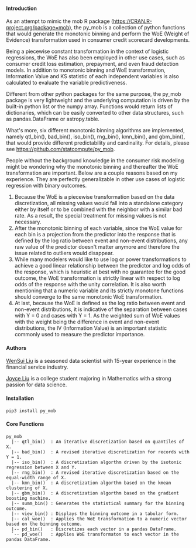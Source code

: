 #### Introduction

As an attempt to mimic the mob R package (https://CRAN.R-project.org/package=mob), the py\_mob is a collection of python functions that would generate the monotonic binning and perform the WoE (Weight of Evidence) transformation used in consumer credit scorecard developments. 

Being a piecewise constant transformation in the context of logistic regressions, the WoE has also been employed in other use cases, such as consumer credit loss estimation, prepayment, and even fraud detection models. In addition to monotonic binning and WoE transformation, Information Value and KS statistic of each independent variables is also calculated to evaluate the variable predictiveness. 

Different from other python packages for the same purpose, the py\_mob package is very lightweight and the underlying computation is driven by the built-in python list or the numpy array. Functions would return lists of dictionaries, which can be easily converted to other data structures, such as pandas.DataFrame or astropy.table. 

What's more, six different monotonic binning algorithms are implemented, namely qtl\_bin(), bad\_bin(), iso\_bin(), rng\_bin(), kmn\_bin(), and gbm\_bin(), that would provide different predictability and cardinality. For details, please see https://github.com/statcompute/py_mob.

People without the background knowledge in the consumer risk modeling might be wondering why the monotonic binning and thereafter the WoE transformation are important. Below are a couple reasons based on my experience. They are perfectly generalizable in other use cases of logistic regression with binary outcomes. 
1. Because the WoE is a piecewise transformation based on the data discretization, all missing values would fall into a standalone category either by itself or to be combined with the neighbor with a similar bad rate. As a result, the special treatment for missing values is not necessary.
2. After the monotonic binning of each variable, since the WoE value for each bin is a projection from the predictor into the response that is defined by the log ratio between event and non-event distributions, any raw value of the predictor doesn't matter anymore and therefore the issue related to outliers would disappear.
3. While many modelers would like to use log or power transformations to achieve a good linear relationship between the predictor and log odds of the response, which is heuristic at best with no guarantee for the good outcome, the WoE transformation is strictly linear with respect to log odds of the response with the unity correlation. It is also worth mentioning that a numeric variable and its strictly monotone functions should converge to the same monotonic WoE transformation.
4. At last, because the WoE is defined as the log ratio between event and non-event distributions, it is indicative of the separation between cases with Y = 0 and cases with Y = 1. As the weighted sum of WoE values with the weight being the difference in event and non-event distributions, the IV (Information Value) is an important statistic commonly used to measure the predictor importance.


####  Authors

[WenSui Liu](mailto:liuwensui@gmail.com) is a seasoned data scientist with 15-year experience in the financial service industry.

[Joyce Liu](mailto:joyce.jl.liu@gmail.com) is a college student majoring in Mathematics with a strong passion for data science.
 

#### Installation

```python
pip3 install py_mob
```

#### Core Functions

```
py_mob
  |-- qtl_bin()  : An iterative discretization based on quantiles of X.  
  |-- bad_bin()  : A revised iterative discretization for records with Y = 1.
  |-- iso_bin()  : A discretization algorthm driven by the isotonic regression between X and Y. 
  |-- rng_bin()  : A revised iterative discretization based on the equal-width range of X.  
  |-- kmn_bin()  : A discretization algorthm based on the kmean clustering of X.  
  |-- gbm_bin()  : A discretization algorthm based on the gradient boosting machine.  
  |-- summ_bin() : Generates the statistical summary for the binning outcome. 
  |-- view_bin() : Displays the binning outcome in a tabular form. 
  |-- cal_woe()  : Applies the WoE transformation to a numeric vector based on the binning outcome.
  |-- pd_bin()   : Discretizes each vector in a pandas DataFrame.
  `-- pd_woe()   : Applies WoE transformaton to each vector in the pandas DataFrame.
```


